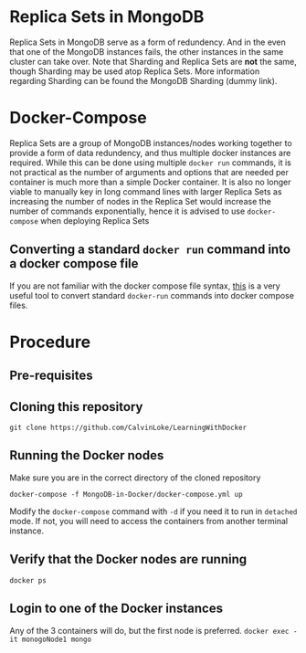 # Replica Sets in MongoDB
Replica Sets in MongoDB serve as a form of redundency. And in the even that one of the MongoDB instances fails, the other instances in the same cluster can take over. Note that Sharding and Replica Sets are **not** the same, though Sharding may be used atop Replica Sets. More information regarding Sharding can be found the MongoDB Sharding (dummy link). 

# Docker-Compose
Replica Sets are a group of MongoDB instances/nodes working together to provide a form of data redundency, and thus multiple docker instances are required. While this can be done using multiple `docker run` commands, it is not practical as the number of arguments and options that are needed per container is much more than a simple Docker container. It is also no longer viable to manually key in long command lines with larger Replica Sets as increasing the number of nodes in the Replica Set would increase the number of commands exponentially, hence it is advised to use `docker-compose` when deploying Replica Sets

## Converting a standard `docker run` command into a docker compose file
If you are not familiar with the docker compose file syntax, [this](https://www.composerize.com/) is a very useful tool to convert standard `docker-run` commands into docker compose files. 

# Procedure
## Pre-requisites 
## Cloning this repository

`git clone https://github.com/CalvinLoke/LearningWithDocker`

## Running the Docker nodes
Make sure you are in the correct directory of the cloned repository

`docker-compose -f MongoDB-in-Docker/docker-compose.yml up`

Modify the `docker-compose` command with `-d` if you need it to run in `detached` mode. If not, you will need to access the containers from another terminal instance. 

## Verify that the Docker nodes are running 
`docker ps`

## Login to one of the Docker instances
Any of the 3 containers will do, but the first node is preferred. 
`docker exec -it monogoNode1 mongo`

